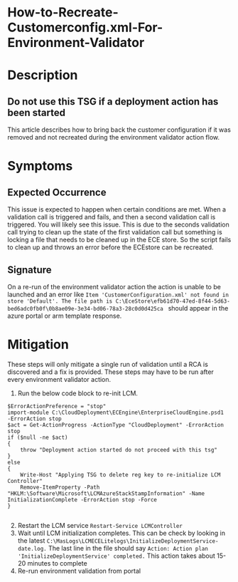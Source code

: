 # How-to-Recreate-Customerconfig.xml-For-Environment-Validator
# Description 
## Do not use this TSG if a deployment action has been started

This article describes how to bring back the customer configuration if it was removed and not recreated during the environment validator action flow.
# Symptoms

## Expected Occurrence  
This issue is expected to happen when certain conditions are met. When a validation call is triggered and fails, and then a second validation call is triggered. You will likely see this issue. This is due to the seconds validation call trying to clean up the state of the first validation call but something is locking a file that needs to be cleaned up in the ECE store. So the script fails to clean up and throws an error before the ECEstore can be recreated.
## Signature 
On a re-run of the environment validator action the action is unable to be launched and an error like ```Item 'CustomerConfiguration.xml' not found in store 'Default'. The file path is C:\EceStore\efb61d70-47ed-8f44-5d63-bed6adc0fb0f\0b8ae09e-3e34-bd06-78a3-28c0d0d425ca ``` should appear in the azure portal or arm template response.
# Mitigation 
These steps will only mitigate a single run of validation until a RCA is discovered and a fix is provided. These steps may have to be run after every environment validator action.

1) Run the below code block to re-init LCM.
``` 
$ErrorActionPreference = "stop"
import-module C:\CloudDeployment\ECEngine\EnterpriseCloudEngine.psd1  -ErrorAction stop
$act = Get-ActionProgress -ActionType "CloudDeployment" -ErrorAction stop
if ($null -ne $act)
{
    throw "Deployment action started do not proceed with this tsg"
}
else
{
    Write-Host "Applying TSG to delete reg key to re-initialize LCM Controller"
    Remove-ItemProperty -Path "HKLM:\Software\Microsoft\LCMAzureStackStampInformation" -Name InitializationComplete -ErrorAction stop -Force
}


```
2) Restart the LCM service ``` Restart-Service LCMController ```
4) Wait until LCM initialization completes. This can be check by looking in the latest ```C:\MasLogs\LCMECELitelogs\InitializeDeploymentService-date.log.``` The last line in the file should say ``` Action: Action plan 'InitializeDeploymentService' completed. ``` This action takes about 15-20 minutes to complete
5) Re-run environment validation from portal

